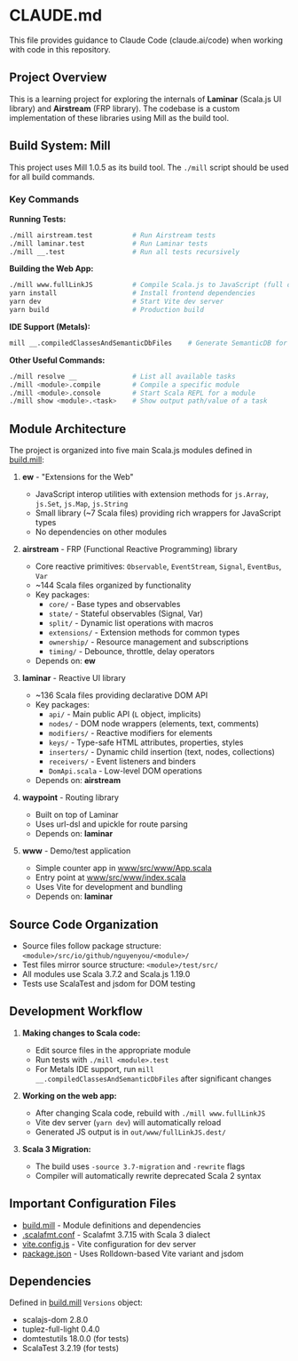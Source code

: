 # CLAUDE.md

This file provides guidance to Claude Code (claude.ai/code) when working with code in this repository.

## Project Overview

This is a learning project for exploring the internals of **Laminar** (Scala.js UI library) and **Airstream** (FRP library). The codebase is a custom implementation of these libraries using Mill as the build tool.

## Build System: Mill

This project uses Mill 1.0.5 as its build tool. The `./mill` script should be used for all build commands.

### Key Commands

**Running Tests:**
```sh
./mill airstream.test          # Run Airstream tests
./mill laminar.test            # Run Laminar tests
./mill __.test                 # Run all tests recursively
```

**Building the Web App:**
```sh
./mill www.fullLinkJS          # Compile Scala.js to JavaScript (full optimization)
yarn install                   # Install frontend dependencies
yarn dev                       # Start Vite dev server
yarn build                     # Production build
```

**IDE Support (Metals):**
```sh
mill __.compiledClassesAndSemanticDbFiles    # Generate SemanticDB for IDE support
```

**Other Useful Commands:**
```sh
./mill resolve __              # List all available tasks
./mill <module>.compile        # Compile a specific module
./mill <module>.console        # Start Scala REPL for a module
./mill show <module>.<task>    # Show output path/value of a task
```

## Module Architecture

The project is organized into five main Scala.js modules defined in [build.mill](build.mill):

1. **ew** - "Extensions for the Web"
   - JavaScript interop utilities with extension methods for `js.Array`, `js.Set`, `js.Map`, `js.String`
   - Small library (~7 Scala files) providing rich wrappers for JavaScript types
   - No dependencies on other modules

2. **airstream** - FRP (Functional Reactive Programming) library
   - Core reactive primitives: `Observable`, `EventStream`, `Signal`, `EventBus`, `Var`
   - ~144 Scala files organized by functionality
   - Key packages:
     - `core/` - Base types and observables
     - `state/` - Stateful observables (Signal, Var)
     - `split/` - Dynamic list operations with macros
     - `extensions/` - Extension methods for common types
     - `ownership/` - Resource management and subscriptions
     - `timing/` - Debounce, throttle, delay operators
   - Depends on: **ew**

3. **laminar** - Reactive UI library
   - ~136 Scala files providing declarative DOM API
   - Key packages:
     - `api/` - Main public API (`L` object, implicits)
     - `nodes/` - DOM node wrappers (elements, text, comments)
     - `modifiers/` - Reactive modifiers for elements
     - `keys/` - Type-safe HTML attributes, properties, styles
     - `inserters/` - Dynamic child insertion (text, nodes, collections)
     - `receivers/` - Event listeners and binders
     - `DomApi.scala` - Low-level DOM operations
   - Depends on: **airstream**

4. **waypoint** - Routing library
   - Built on top of Laminar
   - Uses url-dsl and upickle for route parsing
   - Depends on: **laminar**

5. **www** - Demo/test application
   - Simple counter app in [www/src/www/App.scala](www/src/www/App.scala)
   - Entry point at [www/src/www/index.scala](www/src/www/index.scala)
   - Uses Vite for development and bundling
   - Depends on: **laminar**

## Source Code Organization

- Source files follow package structure: `<module>/src/io/github/nguyenyou/<module>/`
- Test files mirror source structure: `<module>/test/src/`
- All modules use Scala 3.7.2 and Scala.js 1.19.0
- Tests use ScalaTest and jsdom for DOM testing

## Development Workflow

1. **Making changes to Scala code:**
   - Edit source files in the appropriate module
   - Run tests with `./mill <module>.test`
   - For Metals IDE support, run `mill __.compiledClassesAndSemanticDbFiles` after significant changes

2. **Working on the web app:**
   - After changing Scala code, rebuild with `./mill www.fullLinkJS`
   - Vite dev server (`yarn dev`) will automatically reload
   - Generated JS output is in `out/www/fullLinkJS.dest/`

3. **Scala 3 Migration:**
   - The build uses `-source 3.7-migration` and `-rewrite` flags
   - Compiler will automatically rewrite deprecated Scala 2 syntax

## Important Configuration Files

- [build.mill](build.mill) - Module definitions and dependencies
- [.scalafmt.conf](.scalafmt.conf) - Scalafmt 3.7.15 with Scala 3 dialect
- [vite.config.js](vite.config.js) - Vite configuration for dev server
- [package.json](package.json) - Uses Rolldown-based Vite variant and jsdom

## Dependencies

Defined in [build.mill](build.mill) `Versions` object:
- scalajs-dom 2.8.0
- tuplez-full-light 0.4.0
- domtestutils 18.0.0 (for tests)
- ScalaTest 3.2.19 (for tests)
